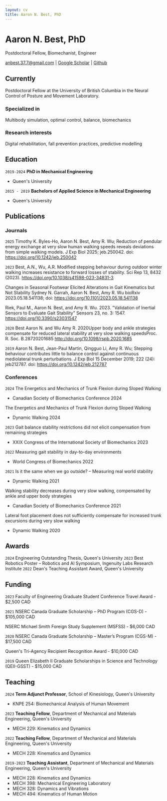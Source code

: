 ```yaml
---
layout: cv
title: Aaron N. Best, PhD
---
```

# Aaron N. Best, PhD
Postdoctoral Fellow, Biomechanist, Engineer

<div id="webaddress">
<a href="anbest.37.7@gmail.com">anbest.37.7@gmail.com</a>
| <a href="https://scholar.google.ca/citations?user=MsAESQUAAAAJ&hl=en">Google Scholar</a>
| <a href="https://github.com/AN-Best">Github</a>
</div>


## Currently

Postdoctoral Fellow at the University of British Columbia in the Neural Control of Posture and Movement Laboratory.

### Specialized in

Multibody simulation, optimal control, balance, biomechanics


### Research interests

Digital rehabilitation, fall prevention practices, predictive modelling


## Education

`2019-2024`
__PhD in Mechanical Engineering__
- Queen's University

`2015 - 2019`
__Bachelors of Applied Science in Mechanical Engineering__
- Queen's University

## Publications

<!-- A list is also available [online](http://scholar.google.co.uk/citations?user=LTOTl0YAAAAJ) -->

### Journals

`2025`
Timothy K. Byles-Ho, Aaron N. Best, Amy R. Wu; Reduction of pendular energy exchange at very slow human walking speeds reveals deviations from simple walking models. J Exp Biol 2025; jeb.250042. doi: https://doi.org/10.1242/jeb.250042

`2023`
Best, A.N., Wu, A.R. Modified stepping behaviour during outdoor winter walking increases resistance to forward losses of stability. Sci Rep 13, 8432 (2023). https://doi.org/10.1038/s41598-023-34831-3

Changes in Seasonal Footwear Elicited Alterations in Gait Kinematics but Not Stability
Sydney N. Garrah, Aaron N. Best, Amy R. Wu
bioRxiv 2023.05.18.541138; doi: https://doi.org/10.1101/2023.05.18.541138

Riek, Paul M., Aaron N. Best, and Amy R. Wu. 2023. "Validation of Inertial Sensors to Evaluate Gait Stability" Sensors 23, no. 3: 1547. https://doi.org/10.3390/s23031547

`2020`
Best Aaron N. and Wu Amy R. 2020Upper body and ankle strategies compensate for reduced lateral stability at very slow walking speedsProc. R. Soc. B.28720201685
http://doi.org/10.1098/rspb.2020.1685

`2019`
Aaron N. Best, Jean-Paul Martin, Qingguo Li, Amy R. Wu; Stepping behaviour contributes little to balance control against continuous mediolateral trunk perturbations. J Exp Biol 15 December 2019; 222 (24): jeb212787. doi: https://doi.org/10.1242/jeb.212787

### Conferences

`2024`
The Energetics and Mechanics of Trunk Flexion during Sloped Walking
- Canadian Society of Biomechanics Conference 2024

The Energetics and Mechanics of Trunk Flexion during Sloped Walking
- Dynamic Walking 2024

`2023`
Gait balance stability restrictions did not elicit compensation from remaining strategies
- XXIX Congress of the International Society of Biomechanics 2023

`2022`
Measuring gait stability in day-to-day environments
- World Congress of Biomechanics 2022

`2021`
Is it the same when we go outside? – Measuring real world stability
- Dynamic Walking 2021

Walking stability decreases during very slow walking, compensated by ankle and upper body strategies
- Canadian Society of Biomechanics Conference 2021

Lateral foot placement does not sufficiently compensate for increased trunk excursions during very slow walking
- Dynamic Walking 2020 

## Awards

`2024`
Engineering Outstanding Thesis, Queen's University
`2023`
Best Robotics Poster – Robotics and AI Symposium, Ingenuity Labs Research Institute
`2022`
Dean's Teaching Assistant Award, Queen's University


## Funding 

`2023`
Faculty of Engineering Graduate Student Conference Travel Award - $2,500 CAD	

`2021`
NSERC Canada Graduate Scholarship – PhD Program (CGS-D) - $105,000 CAD

NSERC Michael Smith Foreign Study Supplement (MSFSS) - $6,000 CAD

`2020`
NSERC Canada Graduate Scholarship – Master’s Program (CGS-M) - $17,500 CAD

Queen's Tri-Agency Recipient Recognition Award - $10,000 CAD

`2019`
Queen Elizabeth II Graduate Scholarships in Science and Technology (QEII-GSST) - $15,000 CAD          



## Teaching

`2024`
__Term Adjunct Professor__, School of Kinesiology, Queen's University
- KNPE 254: Biomechanical Analysis of Human Movement

`2023`
__Teaching Fellow__, Department of Mechanical and Materials Engineering, Queen's University
- MECH 229: Kinematics and Dynamics

`2022`
__Teaching Fellow__, Department of Mechanical and Materials Engineering, Queen's University
- MECH 228: Kinematics and Dynamics

`2019-2023`
__Teaching Assistant__, Department of Mechanical and Materials Engineering, Queen's University
- MECH 228: Kinematics and Dynamics
- MECH 398: Mechanical Engineering Laboratory
- MECH 328: Dynamics and Vibrations
- MECH 494: Kinematics of Human Motion

<!-- ### Footer

Last updated: May 2013 -->



